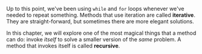 Up to this point, we've been using `while` and `for` loops whenever we've needed to repeat something. Methods that use iteration are called **iterative**. They are straight-forward, but sometimes there are more elegant solutions.

In this chapter, we will explore one of the most magical things that a method can do: invoke *itself* to solve a smaller version of the *same* problem. A method that invokes itself is called **recursive**.